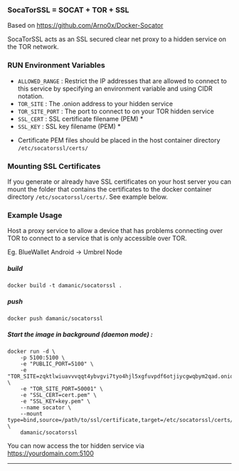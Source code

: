 ### SocaTorSSL = SOCAT + TOR + SSL 
Based on https://github.com/Arno0x/Docker-Socator

SocaTorSSL acts as an SSL secured clear net proxy to a hidden service on the TOR network.


### RUN Environment Variables

- `ALLOWED_RANGE` : Restrict the IP addresses that are allowed to connect to this service by specifying an environment variable and using CIDR notation.
- `TOR_SITE` : The .onion address to your hidden service
- `TOR_SITE_PORT` : The port to connect to on your TOR hidden service
- `SSL_CERT` :  SSL certificate filename (PEM) *
- `SSL_KEY` :  SSL key filename  (PEM) *

* Certificate PEM files should be placed in the host container directory `/etc/socatorssl/certs/`


### Mounting SSL Certificates

If you generate or already have SSL certificates on your host server you can mount the folder that contains the certificates to the docker container directory  `/etc/socatorssl/certs/`.
See example below.

### Example Usage

Host a proxy service to allow a device that has problems connecting over TOR to connect to a service that is only accessible over TOR. 

Eg. BlueWallet Android -> Umbrel Node


##### build

    docker build -t damanic/socatorssl .

##### push

    docker push damanic/socatorssl

##### Start the image in background (*daemon mode*) :

    docker run -d \
        -p 5100:5100 \
        -e "PUBLIC_PORT=5100" \
        -e "TOR_SITE=zqktlwiuavvvqqt4ybvgvi7tyo4hjl5xgfuvpdf6otjiycgwqbym2qad.onion" \
        -e "TOR_SITE_PORT=50001" \
        -e "SSL_CERT=cert.pem" \
        -e "SSL_KEY=key.pem" \
        --name socator \
        --mount type=bind,source=/path/to/ssl/certificate,target=/etc/socatorssl/certs/ \
        damanic/socatorssl

You can now access the tor hidden service via https://yourdomain.com:5100

----------------
